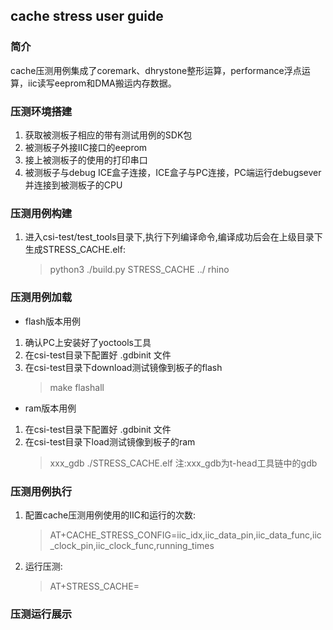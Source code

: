 ## cache stress user guide
### 简介
cache压测用例集成了coremark、dhrystone整形运算，performance浮点运算，iic读写eeprom和DMA搬运内存数据。

### 压测环境搭建
1. 获取被测板子相应的带有测试用例的SDK包
2. 被测板子外接IIC接口的eeprom
3. 接上被测板子的使用的打印串口
4. 被测板子与debug ICE盒子连接，ICE盒子与PC连接，PC端运行debugsever并连接到被测板子的CPU

### 压测用例构建
1. 进入csi-test/test_tools目录下,执行下列编译命令,编译成功后会在上级目录下生成STRESS_CACHE.elf:
    >python3 ./build.py STRESS_CACHE ../ rhino

### 压测用例加载
- flash版本用例
1. 确认PC上安装好了yoctools工具
2. 在csi-test目录下配置好 .gdbinit 文件
3. 在csi-test目录下download测试镜像到板子的flash
    >make flashall

- ram版本用例
1. 在csi-test目录下配置好 .gdbinit 文件
2. 在csi-test目录下load测试镜像到板子的ram
    >xxx_gdb ./STRESS_CACHE.elf
    >注:xxx_gdb为t-head工具链中的gdb



### 压测用例执行
1. 配置cache压测用例使用的IIC和运行的次数:
    >AT+CACHE_STRESS_CONFIG=iic_idx,iic_data_pin,iic_data_func,iic_clock_pin,iic_clock_func,running_times

2. 运行压测:
    >AT+STRESS_CACHE=

### 压测运行展示